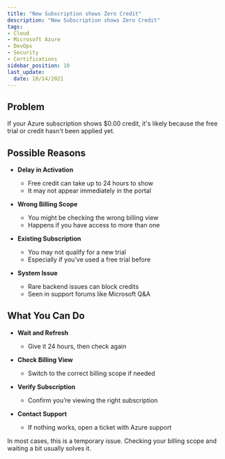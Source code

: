 ```yaml
---
title: "New Subscription shows Zero Credit"
description: "New Subscription shows Zero Credit"
tags: 
- Cloud
- Microsoft Azure
- DevOps
- Security
- Certifications
sidebar_position: 10
last_update:
  date: 10/14/2021
---
```



## Problem

If your Azure subscription shows $0.00 credit, it's likely because the free trial or credit hasn't been applied yet. 

## Possible Reasons

- **Delay in Activation**  
  - Free credit can take up to 24 hours to show  
  - It may not appear immediately in the portal

- **Wrong Billing Scope**  
  - You might be checking the wrong billing view  
  - Happens if you have access to more than one

- **Existing Subscription**  
  - You may not qualify for a new trial  
  - Especially if you’ve used a free trial before

- **System Issue**  
  - Rare backend issues can block credits  
  - Seen in support forums like Microsoft Q&A

## What You Can Do

- **Wait and Refresh**  
  - Give it 24 hours, then check again

- **Check Billing View**  
  - Switch to the correct billing scope if needed

- **Verify Subscription**  
  - Confirm you’re viewing the right subscription

- **Contact Support**  
  - If nothing works, open a ticket with Azure support

In most cases, this is a temporary issue. Checking your billing scope and waiting a bit usually solves it.